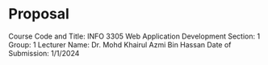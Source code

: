 # Proposal
Course Code and Title: INFO 3305 Web Application Development
Section: 1
Group: 1
Lecturer Name: Dr. Mohd Khairul Azmi Bin Hassan
Date of Submission: 1/1/2024
